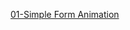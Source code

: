[01-Simple Form Animation](https://salah91271997.github.io/vanilla-javascript-projects/Meduim%20projects/Simple%20Form%20Animation/index.html)
